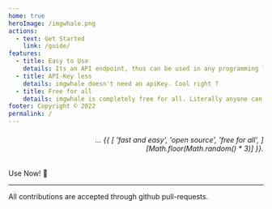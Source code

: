 ```yaml
---
home: true
heroImage: /imgwhale.png
actions:
  - text: Get Started
    link: /guide/
features:
  - title: Easy to Use
    details: Its an API endpoint, thus can be used in any programming language over HTTP.
  - title: API-Key less
    details: imgwhale doesn't need an apiKey. Cool right ?
  - title: Free for all
    details: imgwhale is completely free for all. Literally anyone can use it.
footer: Copyright © 2022
permalink: /
---
```


<h6 align="right">… {{ [
  'fast and easy',
  'open source',
  'free for all',
][Math.floor(Math.random() * 3)] }}.</h6>

Use Now! :rocket:

---

All contributions are accepted through github pull-requests.
